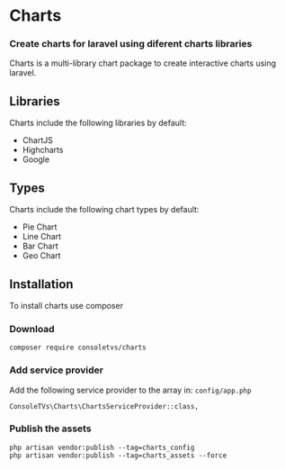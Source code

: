 # Charts
### Create charts for laravel using diferent charts libraries

Charts is a multi-library chart package to create interactive charts using laravel.

## Libraries

Charts include the following libraries by default:

- ChartJS
- Highcharts
- Google

## Types

Charts include the following chart types by default:

- Pie Chart
- Line Chart
- Bar Chart
- Geo Chart

## Installation

To install charts use composer

### Download

```
composer require consoletvs/charts
```

### Add service provider

Add the following service provider to the array in: ```config/app.php```

```
ConsoleTVs\Charts\ChartsServiceProvider::class,
```

### Publish the assets

```
php artisan vendor:publish --tag=charts_config
php artisan vendor:publish --tag=charts_assets --force
```
